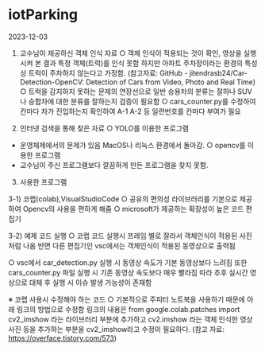 # iotParking

2023-12-03
 1) 교수님이 제공하신 객체 인식 자료
 ○ 객체 인식이 적용되는 것이 확인, 영상을 실행시켜 본 결과 특정 객체(트럭)를 인식 못함 하지만 아파트 주차장이라는 환경의 특성상 트럭이 주차하지 않는다고 가정함. (참고자료: GitHub - jitendrasb24/Car-Detection-OpenCV: Detection of Cars from Video, Photo and Real Time)
 ○ 트럭을 감지하지 못하는 문제의 연장선으로 일반 승용차의 분류는 잘하나 SUV나 승합차에 대한 분류를 잘하는지 검증이 필요함
 ○ cars_counter.py를 수정하여 칸마다 차가 진입하는지 확인하여 A-1 A-2 등 일련번호를 칸마다 부여가 필요

 2) 인터넷 검색을 통해 찾은 자료
 ○ YOLO를 이용한 프로그램
 - 운영체제에서의 문제가 있음 MacOS나 리눅스 환경에서 돌아감.
 ○ opencv를 이용한 프로그램
 - 교수님이 주신 프로그램보다 깔끔하게 만든 프로그램을 찾지 못함.


 3. 사용한 프로그램
 
 3-1) 코랩(colab),VisualStudioCode
 ○ 공유의 편의성 라이브러리를 기본으로 제공하여 Opencv의 사용을 편하게 해줌
 ○ microsoft가 제공하는 확장성이 높은 코드 편집기 

 3-2) 예제 코드 실행
 ○ 코랩 코드 실행시 프레임 별로 잘라서 객체인식이 적용된 사진 처럼 나옴 반면 다른 편집기인 vsc에서는 
 객체인식이 적용된 동영상으로 출력됨 

 ○ vsc에서 car_detection.py 실행 시 동영상 속도가 기본 동영상보다 느려짐
 또한 cars_counter.py 파일 실행 시 기존 동영상 속도보다 매우 빨라짐
 따라 추후 실시간 영상으로 대체 후 실행 시 이슈 발생 가능성이 존재함
 
 ※ 코랩 사용시 수정해야 하는 코드
 ○ 기본적으로 주피터 노트북을 사용하기 때문에 아래 링크의 방법으로 수정함
 링크의 내용은 from google.colab.patches  import cv2_imshow 라는 라이브러리 부분에
 추가하고 cv2.imshow 라는 객체 인식한 영상 사진 등을 추가하는 부분을 cv2_imshow라고 수정이 필요하다.
 (참고 자료: https://overface.tistory.com/573)
